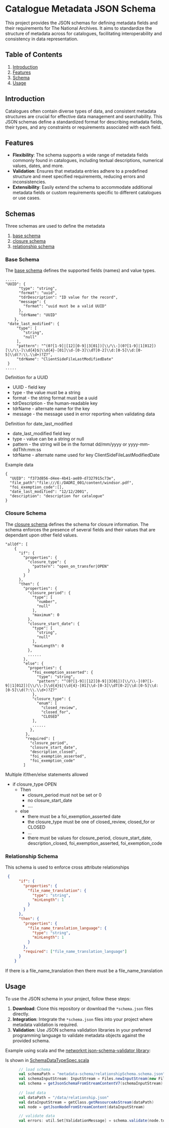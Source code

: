 # Catalogue Metadata JSON Schema

This project provides the JSON schemas for defining metadata fields and their requirements for The National Archives. It aims to standardize the structure of metadata across for catalogues, facilitating interoperability and consistency in data representation.

## Table of Contents

1. [Introduction](#introduction)
2. [Features](#features)
3. [Schema](#schemas)
4. [Usage](#usage)

## Introduction

Catalogues often contain diverse types of data, and consistent metadata structures are crucial for effective data management and searchability. This JSON schemas define a standardized format for describing metadata fields, their types, and any constraints or requirements associated with each field.

## Features

- **Flexibility**: The schema supports a wide range of metadata fields commonly found in catalogues, including textual descriptions, numerical values, dates, and more.
- **Validation**: Ensures that metadata entries adhere to a predefined structure and meet specified requirements, reducing errors and inconsistencies.
- **Extensibility**: Easily extend the schema to accommodate additional metadata fields or custom requirements specific to different catalogues or use cases.

## Schemas

Three schemas are used to define the metadata
1. [base schema](#base-schema)
2. [closure schema](#closure-schema)
3. [relationship schema](metadata-schema/relationshipSchema.schema.json)

### Base Schema
The [base schema](metadata-schema/baseSchema.schema.json) defines the supported fields (names) and value types.
```angular2html
.....
"UUID": {
      "type": "string",
      "format": "uuid",
      "tdrDescription": "ID value for the record",
      "message": {
        "format": "uuid must be a valid UUID"
      },
      "tdrName": "UUID"
    },
 "date_last_modified": {
     "type": [
        "string",
        "null"
     ],
     "pattern": "^(0?[1-9]|[12][0-9]|3[01])[\\/\\-](0?[1-9]|1[012])[\\/\\-]\\d{4}$|\\d{4}-[01]\\d-[0-3]\\dT[0-2]\\d:[0-5]\\d:[0-5]\\d(?:\\.\\d+)?Z?",
     "tdrName": "ClientSideFileLastModifiedDate"
 }
.....
```
Definition for a UUID
* UUID - field key 
* type - the value must be a string
* format - the string format must be a uuid
* tdrDescription - the human-readable key 
* tdrName - alternate name for the key
* message - the message used in error reporting when validating data

Definition for date_last_modified
* date_last_modified field key
* type - value can be a string or null
* pattern - the string will be in the format dd/mm/yyyy or yyyy-mm-ddThh:mm:ss
* tdrName - alternate name used for key ClientSideFileLastModifiedDate

Example data
```angular2html
{
  "UUID": "f373d856-d4ee-4b41-ae89-d7327915c73e",
  "file_path":"file:///E:/DADRI_001/content/windsor.pdf",
  "foi_exemption_code":[],
  "date_last_modified": "12/12/2001",
  "description": "description for catalogue"
}
```
### Closure Schema
The [closure schema](metadata-schema/closureSchema.schema.json) defines the schema for closure information. The schema enforces the presence of several fields and their values that are dependant upon other field values.  
```
"allOf": [
    {
      "if": {
        "properties": {
          "closure_type": {
            "pattern": "open_on_transfer|OPEN"
          }
        }
      },
      "then": {
        "properties": {
          "closure_period": {
            "type": [
              "number",
              "null"
            ],
            "maximum": 0
          },
          "closure_start_date": {
            "type": [
              "string",
              "null"
            ],
            "maxLength": 0
          },
          ......
        },
        "else": {
          "properties": {
            "foi_exemption_asserted": {
              "type": "string",
              "pattern": "^(0?[1-9]|[12][0-9]|3[01])[\\/\\-](0?[1-9]|1[012])[\\/\\-]\\d{4}$|\\d{4}-[01]\\d-[0-3]\\dT[0-2]\\d:[0-5]\\d:[0-5]\\d(?:\\.\\d+)?Z?"
            },
            "closure_type": {
              "enum": [
                "closed_review",
                "closed_for",
                "CLOSED"
            ],
            ......
           },
         },
         "required": [
           "closure_period",
           "closure_start_date",
           "description_closed",
           "foi_exemption_asserted",
           "foi_exemption_code"
        ]
```

Multiple if/then/else statements allowed
* if closure_type OPEN
  * Then
    * closure_period must not be set or 0
    * no closure_start_date
    * ....
  * else
    * there must be a foi_exemption_asserted date
    * the closure_type must be one of closed_review, closed_for or CLOSED
    * ...
    * there must be values for closure_period, closure_start_date, description_closed, foi_exemption_asserted, foi_exemption_code 
### Relationship Schema

This schema is used to enforce cross attribute relationships

```json
 {
      "if": {
        "properties": {
          "file_name_translation": {
            "type": "string",
            "minLength": 1
          }
        }
      },
      "then": {
        "properties": {
          "file_name_translation_language": {
            "type": "string",
            "minLength": 1
          }
        },
        "required": ["file_name_translation_language"]
      }
    }
```

If there is a file_name_translation then there must be a file_name_translation 

## Usage

To use the JSON schema in your project, follow these steps:

1. **Download**: Clone this repository or download the `*schema.json` files directly.
2. **Integration**: Integrate the `*schema.json` files into your project where metadata validation is required.
3. **Validation**: Use JSON schema validation libraries in your preferred programming language to validate metadata objects against the provided schema.

Example using scala and the [networknt json-schema-validator library](https://github.com/networknt/json-schema-validator):

Is shown in [SchemaDataTypeSpec.scala](src/test/scala/uk/gov/tna/tdr/metadata/schema/validator/SchemaDataTypeSpec.scala)

```scala
      // load schema
      val schemaPath = "metadata-schema/relationshipSchema.schema.json"
      val schemaInputStream: InputStream = Files.newInputStream(new File(schemaPath).toPath)
      val schema = getJsonSchemaFromStreamContentV7(schemaInputStream)
      
      // load data
      val dataPath = "/data/relationship.json"
      val dataInputStream = getClass.getResourceAsStream(dataPath)
      val node = getJsonNodeFromStreamContent(dataInputStream)

      // validate data
      val errors: util.Set[ValidationMessage] = schema.validate(node.toPrettyString, InputFormat.JSON)
```
